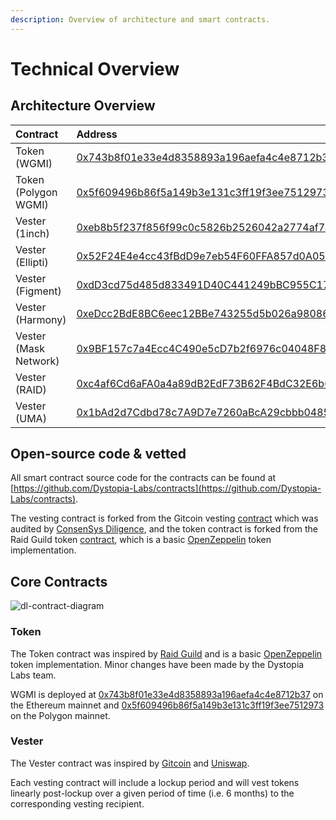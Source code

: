 ```yaml
---
description: Overview of architecture and smart contracts.
---
```


# Technical Overview

## Architecture Overview

| Contract              | Address                                                                                                               |
| :-------------------- | :-------------------------------------------------------------------------------------------------------------------- |
| Token (WGMI)          | [0x743b8f01e33e4d8358893a196aefa4c4e8712b37](https://etherscan.io/address/0x743b8f01e33e4d8358893a196aefa4c4e8712b37) |
| Token (Polygon WGMI)          | [0x5f609496b86f5a149b3e131c3ff19f3ee7512973](https://polygonscan.com/address/0x5f609496b86f5a149b3e131c3ff19f3ee7512973) |
| Vester (1inch)        | [0xeb8b5f237f856f99c0c5826b2526042a2774af7a](https://etherscan.io/address/0xeb8b5f237f856f99c0c5826b2526042a2774af7a) |
| Vester (Ellipti)      | [0x52F24E4e4cc43fBdD9e7eb54F60FFA857d0A05da](https://etherscan.io/address/0x52F24E4e4cc43fBdD9e7eb54F60FFA857d0A05da) |
| Vester (Figment)      | [0xdD3cd75d485d833491D40C441249bBC955C17fc7](https://etherscan.io/address/0xdD3cd75d485d833491D40C441249bBC955C17fc7) |
| Vester (Harmony)      | [0xeDcc2BdE8BC6eec12BBe743255d5b026a98086a7](https://etherscan.io/address/0xeDcc2BdE8BC6eec12BBe743255d5b026a98086a7) |
| Vester (Mask Network) | [0x9BF157c7a4Ecc4C490e5cD7b2f6976c04048F8e4](https://etherscan.io/address/0x9BF157c7a4Ecc4C490e5cD7b2f6976c04048F8e4) |
| Vester (RAID)         | [0xc4af6Cd6aFA0a4a89dB2EdF73B62F4BdC32E6b6d](https://etherscan.io/address/0xc4af6Cd6aFA0a4a89dB2EdF73B62F4BdC32E6b6d) |
| Vester (UMA)          | [0x1bAd2d7Cdbd78c7A9D7e7260aBcA29cbbb0485d3](https://etherscan.io/address/0x1bAd2d7Cdbd78c7A9D7e7260aBcA29cbbb0485d3) |

## Open-source code & vetted

All smart contract source code for the contracts can be found at [https://github.com/Dystopia-Labs/contracts](https://github.com/Dystopia-Labs/contracts).

The vesting contract is forked from the Gitcoin vesting [contract](https://github.com/gitcoinco/governance/blob/main/contracts/TreasuryVester.sol) which was audited by [ConsenSys Diligence](https://consensys.net/diligence/), and the token contract is forked from the Raid Guild token [contract](https://etherscan.io/address/0x154e35c2b0024b3e079c5c5e4fc31c979c189ccb#code#L1), which is a basic [OpenZeppelin](https://openzeppelin.com/) token implementation.

## Core Contracts

![dl-contract-diagram](https://user-images.githubusercontent.com/7537712/136303982-256012b8-99c2-4085-8c69-577d44dbe5a6.png)

### Token

The Token contract was inspired by [Raid Guild](https://etherscan.io/address/0x154e35c2b0024b3e079c5c5e4fc31c979c189ccb#code) and is a basic [OpenZeppelin](https://docs.openzeppelin.com/contracts/2.x/erc20-supply#fixed-supply) token implementation. Minor changes have been made by the Dystopia Labs team.

WGMI is deployed at [0x743b8f01e33e4d8358893a196aefa4c4e8712b37](https://etherscan.io/address/0x743b8f01e33e4d8358893a196aefa4c4e8712b37) on the Ethereum mainnet and [0x5f609496b86f5a149b3e131c3ff19f3ee7512973](https://polygonscan.com/address/0x5f609496b86f5a149b3e131c3ff19f3ee7512973) on the Polygon mainnet.

### Vester

The Vester contract was inspired by [Gitcoin](https://github.com/gitcoinco/governance/blob/main/contracts/TreasuryVester.sol) and [Uniswap](https://github.com/Uniswap/governance/blob/master/contracts/TreasuryVester.sol).

Each vesting contract will include a lockup period and will vest tokens linearly post-lockup over a given period of time (i.e. 6 months) to the corresponding vesting recipient.
